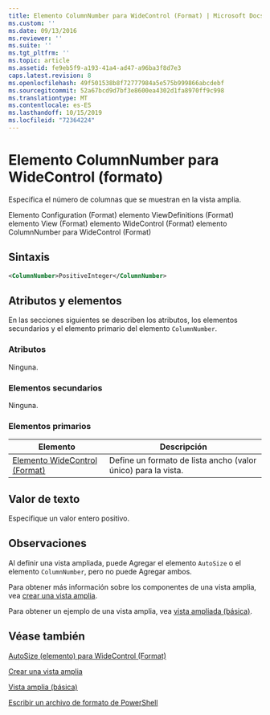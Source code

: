 ```yaml
---
title: Elemento ColumnNumber para WideControl (Format) | Microsoft Docs
ms.custom: ''
ms.date: 09/13/2016
ms.reviewer: ''
ms.suite: ''
ms.tgt_pltfrm: ''
ms.topic: article
ms.assetid: fe9eb5f9-a193-41a4-ad47-a96ba3f8d7e3
caps.latest.revision: 8
ms.openlocfilehash: 49f501538b8f72777984a5e575b999866abcdebf
ms.sourcegitcommit: 52a67bcd9d7bf3e8600ea4302d1fa8970ff9c998
ms.translationtype: MT
ms.contentlocale: es-ES
ms.lasthandoff: 10/15/2019
ms.locfileid: "72364224"
---
```

# <a name="columnnumber-element-for-widecontrol-format"></a>Elemento ColumnNumber para WideControl (formato)

Especifica el número de columnas que se muestran en la vista amplia.

Elemento Configuration (Format) elemento ViewDefinitions (Format) elemento View (Format) elemento WideControl (Format) elemento ColumnNumber para WideControl (Format)

## <a name="syntax"></a>Sintaxis

```xml
<ColumnNumber>PositiveInteger</ColumnNumber>
```

## <a name="attributes-and-elements"></a>Atributos y elementos

En las secciones siguientes se describen los atributos, los elementos secundarios y el elemento primario del elemento `ColumnNumber`.

### <a name="attributes"></a>Atributos

Ninguna.

### <a name="child-elements"></a>Elementos secundarios

Ninguna.

### <a name="parent-elements"></a>Elementos primarios

|Elemento|Descripción|
|-------------|-----------------|
|[Elemento WideControl (Format)](./widecontrol-element-format.md)|Define un formato de lista ancho (valor único) para la vista.|

## <a name="text-value"></a>Valor de texto

Especifique un valor entero positivo.

## <a name="remarks"></a>Observaciones

Al definir una vista ampliada, puede Agregar el elemento `AutoSize` o el elemento `ColumnNumber`, pero no puede Agregar ambos.

Para obtener más información sobre los componentes de una vista amplia, vea [crear una vista amplia](./creating-a-wide-view.md).

Para obtener un ejemplo de una vista amplia, vea [vista ampliada (básica)](./wide-view-basic.md).

## <a name="see-also"></a>Véase también

[AutoSize (elemento) para WideControl (Format)](./autosize-element-for-widecontrol-format.md)

[Crear una vista amplia](./creating-a-wide-view.md)

[Vista amplia (básica)](./wide-view-basic.md)

[Escribir un archivo de formato de PowerShell](./writing-a-powershell-formatting-file.md)
